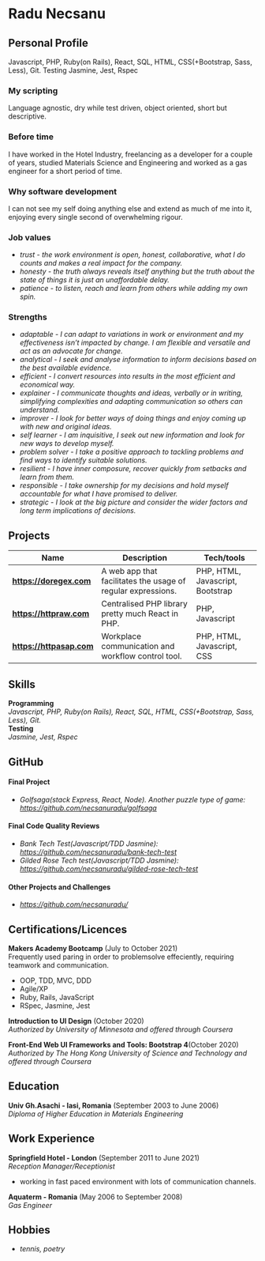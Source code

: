 # Radu Necsanu

## Personal Profile
Javascript, PHP, Ruby(on Rails), React, SQL, HTML, CSS(+Bootstrap, Sass, Less), Git. Testing Jasmine, Jest, Rspec

### My scripting
Language agnostic, dry while test driven, object oriented, short but descriptive.

### Before time
I have worked in the Hotel Industry, freelancing as a developer for a couple of years, studied Materials Science and Engineering and worked as a gas engineer for a short period of time.

### Why software development
I can not see my self doing anything else and extend as much of me into it, enjoying every single second of overwhelming rigour.

### Job values
* _trust - the work environment is open, honest, collaborative, what I do counts and makes a real impact for the company._<br />
* _honesty - the truth always reveals itself anything but the truth about the state of things it is just an unaffordable delay._<br />
* _patience - to listen, reach and learn from others while adding my own spin._<br />

### Strengths
* _adaptable - I can adapt to variations in work or environment and my effectiveness isn’t impacted by change. I am flexible and versatile and act as an advocate for change._<br />
* _analytical - I seek and analyse information to inform decisions based on the best available evidence._<br />
* _efficient - I convert resources into results in the most efficient and economical way._<br />
* _explainer - I communicate thoughts and ideas, verbally or in writing, simplifying complexities and adapting communication so others can understand._<br />
* _improver - I look for better ways of doing things and enjoy coming up with new and original ideas._<br />
* _self learner - I am inquisitive, I seek out new information and look for new ways to develop myself._<br/>
* _problem solver - I take a positive approach to tackling problems and find ways to identify suitable solutions._<br />
* _resilient - I have inner composure, recover quickly from setbacks and learn from them._<br />
* _responsible - I take ownership for my decisions and hold myself accountable for what I have promised to deliver._<br />
* _strategic - I look at the big picture and consider the wider factors and long term implications of decisions._<br />

## Projects 
| Name                         | Description       | Tech/tools        |
| ---------------------------- | ----------------- | ----------------- |
| **https://doregex.com** | A web app that facilitates the usage of regular expressions. | PHP, HTML, Javascript, Bootstrap |
| **https://httpraw.com** | Centralised PHP library pretty much React in PHP. | PHP, Javascript |
| **https://httpasap.com** | Workplace communication and workflow control tool. | PHP, HTML, Javascript, CSS |

## Skills
**Programming**<br />
_Javascript, PHP, Ruby(on Rails), React, SQL, HTML, CSS(+Bootstrap, Sass, Less), Git._<br />
**Testing**<br />
_Jasmine, Jest, Rspec_

## GitHub
#### Final Project
 - _Golfsaga(stack Express, React, Node). Another puzzle type of game: https://github.com/necsanuradu/golfsaga_
#### Final Code Quality Reviews
- _Bank Tech Test(Javascript/TDD Jasmine): https://github.com/necsanuradu/bank-tech-test_
- _Gilded Rose Tech test(Javascript/TDD Jasmine): https://github.com/necsanuradu/gilded-rose-tech-test_
#### Other Projects and Challenges
- _https://github.com/necsanuradu/_

## Certifications/Licences
**Makers Academy Bootcamp** (July to October 2021)<br />
Frequently used paring in order to problemsolve effeciently, requiring teamwork and communication.
- OOP, TDD, MVC, DDD
- Agile/XP
- Ruby, Rails, JavaScript
- RSpec, Jasmine, Jest

**Introduction to UI Design** (October 2020)<br />
_Authorized by University of Minnesota and offered through Coursera_

**Front-End Web UI Frameworks and Tools: Bootstrap 4**(October 2020)<br />
_Authorized by The Hong Kong University of Science and Technology and offered through Coursera_

## Education
**Univ Gh.Asachi - Iasi, Romania** (September 2003 to June 2006)<br />
_Diploma of Higher Education in Materials Engineering_

## Work Experience
**Springfield Hotel - London** (September 2011 to June 2021) <br />
_Reception Manager/Receptionist_
- working in fast paced environment with lots of communication channels.

**Aquaterm - Romania** (May 2006 to September 2008)<br />
_Gas Engineer_

## Hobbies
* _tennis, poetry_
